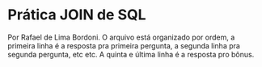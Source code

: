 # Prática JOIN de SQL

Por Rafael de Lima Bordoni. O arquivo está organizado por ordem, a primeira linha é a resposta pra primeira pergunta, a segunda linha pra segunda pergunta, etc etc. A quinta e última linha é a resposta pro bônus.
